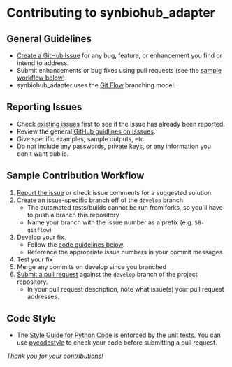 # Contributing to synbiohub_adapter

## General Guidelines

* [Create a GitHub Issue](#reporting-issues) for any bug, feature, or
  enhancement you find or intend to address.
* Submit enhancements or bug fixes using pull requests
  (see the [sample workflow below](#sample-contribution-workflow)).
* synbiohub_adapter uses the
  [Git Flow](https://www.atlassian.com/git/tutorials/comparing-workflows/gitflow-workflow) branching model.

## Reporting Issues ##
* Check [existing issues](https://github.com/SD2E/synbiohub_adapter/issues) first to
  see if the issue has already been reported.
* Review the general [GitHub guidlines on isssues](https://guides.github.com/features/issues/).
* Give specific examples, sample outputs, etc
* Do not include any passwords, private keys, or any information you don't want public.

## Sample Contribution Workflow ##
1. [Report the issue](#reporting-issues) or check issue comments for a suggested solution.
2. Create an issue-specific branch off of the `develop` branch
   * The automated tests/builds cannot be run from forks, so you'll have to push a branch this repository
   * Name your branch with the issue number as a prefix (e.g. `58-gitflow`)
3. Develop your fix.
   * Follow the [code guidelines below](#code-style).
   * Reference the appropriate issue numbers in your commit messages.
4. Test your fix
5. Merge any commits on develop since you branched
6. [Submit a pull request](https://help.github.com/articles/using-pull-requests/)
   against the `develop` branch of the project repository.
   * In your pull request description, note what issue(s) your pull request addresses.

## Code Style ##
* The [Style Guide for Python Code](https://www.python.org/dev/peps/pep-0008/)
  is enforced by the unit tests. You can use
  [pycodestyle](https://pypi.org/project/pycodestyle/) to check your code
  before submitting a pull request.

_Thank you for your contributions!_
